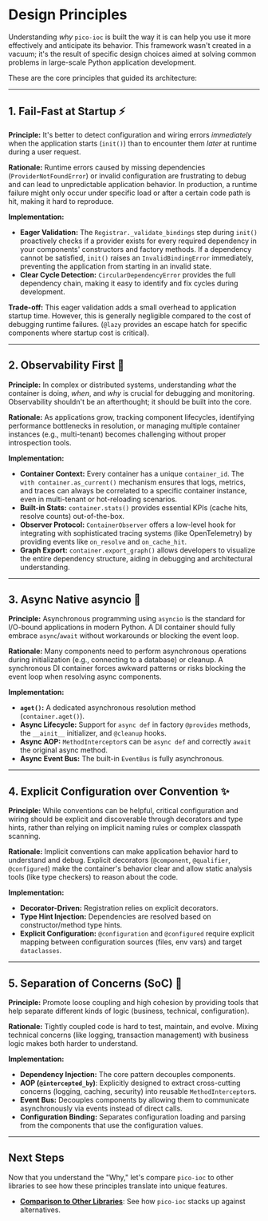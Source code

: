 # Design Principles

Understanding *why* `pico-ioc` is built the way it is can help you use it more effectively and anticipate its behavior. This framework wasn't created in a vacuum; it's the result of specific design choices aimed at solving common problems in large-scale Python application development.

These are the core principles that guided its architecture:

---

## 1. Fail-Fast at Startup ⚡

**Principle:** It's better to detect configuration and wiring errors *immediately* when the application starts (`init()`) than to encounter them *later* at runtime during a user request.

**Rationale:** Runtime errors caused by missing dependencies (`ProviderNotFoundError`) or invalid configuration are frustrating to debug and can lead to unpredictable application behavior. In production, a runtime failure might only occur under specific load or after a certain code path is hit, making it hard to reproduce.

**Implementation:**
* **Eager Validation:** The `Registrar._validate_bindings` step during `init()` proactively checks if a provider exists for every required dependency in your components' constructors and factory methods. If a dependency cannot be satisfied, `init()` raises an `InvalidBindingError` immediately, preventing the application from starting in an invalid state.
* **Clear Cycle Detection:** `CircularDependencyError` provides the full dependency chain, making it easy to identify and fix cycles during development.

**Trade-off:** This eager validation adds a small overhead to application startup time. However, this is generally negligible compared to the cost of debugging runtime failures. (`@lazy` provides an escape hatch for specific components where startup cost is critical).

---

## 2. Observability First 🔭

**Principle:** In complex or distributed systems, understanding *what* the container is doing, *when*, and *why* is crucial for debugging and monitoring. Observability shouldn't be an afterthought; it should be built into the core.

**Rationale:** As applications grow, tracking component lifecycles, identifying performance bottlenecks in resolution, or managing multiple container instances (e.g., multi-tenant) becomes challenging without proper introspection tools.

**Implementation:**
* **Container Context:** Every container has a unique `container_id`. The `with container.as_current()` mechanism ensures that logs, metrics, and traces can always be correlated to a specific container instance, even in multi-tenant or hot-reloading scenarios.
* **Built-in Stats:** `container.stats()` provides essential KPIs (cache hits, resolve counts) out-of-the-box.
* **Observer Protocol:** `ContainerObserver` offers a low-level hook for integrating with sophisticated tracing systems (like OpenTelemetry) by providing events like `on_resolve` and `on_cache_hit`.
* **Graph Export:** `container.export_graph()` allows developers to visualize the entire dependency structure, aiding in debugging and architectural understanding.

---

## 3. Async Native  asyncio 🔄

**Principle:** Asynchronous programming using `asyncio` is the standard for I/O-bound applications in modern Python. A DI container should fully embrace `async`/`await` without workarounds or blocking the event loop.

**Rationale:** Many components need to perform asynchronous operations during initialization (e.g., connecting to a database) or cleanup. A synchronous DI container forces awkward patterns or risks blocking the event loop when resolving async components.

**Implementation:**
* **`aget()`:** A dedicated asynchronous resolution method (`container.aget()`).
* **Async Lifecycle:** Support for `async def` in factory `@provides` methods, the `__ainit__` initializer, and `@cleanup` hooks.
* **Async AOP:** `MethodInterceptor`s can be `async def` and correctly `await` the original async method.
* **Async Event Bus:** The built-in `EventBus` is fully asynchronous.

---

## 4. Explicit Configuration over Convention ✨

**Principle:** While conventions can be helpful, critical configuration and wiring should be explicit and discoverable through decorators and type hints, rather than relying on implicit naming rules or complex classpath scanning.

**Rationale:** Implicit conventions can make application behavior hard to understand and debug. Explicit decorators (`@component`, `@qualifier`, `@configured`) make the container's behavior clear and allow static analysis tools (like type checkers) to reason about the code.

**Implementation:**
* **Decorator-Driven:** Registration relies on explicit decorators.
* **Type Hint Injection:** Dependencies are resolved based on constructor/method type hints.
* **Explicit Configuration:** `@configuration` and `@configured` require explicit mapping between configuration sources (files, env vars) and target `dataclasses`.

---

## 5. Separation of Concerns (SoC) 🧩

**Principle:** Promote loose coupling and high cohesion by providing tools that help separate different kinds of logic (business, technical, configuration).

**Rationale:** Tightly coupled code is hard to test, maintain, and evolve. Mixing technical concerns (like logging, transaction management) with business logic makes both harder to understand.

**Implementation:**
* **Dependency Injection:** The core pattern decouples components.
* **AOP (`@intercepted_by`)**: Explicitly designed to extract cross-cutting concerns (logging, caching, security) into reusable `MethodInterceptor`s.
* **Event Bus:** Decouples components by allowing them to communicate asynchronously via events instead of direct calls.
* **Configuration Binding:** Separates configuration loading and parsing from the components that use the configuration values.

---

## Next Steps

Now that you understand the "Why," let's compare `pico-ioc` to other libraries to see how these principles translate into unique features.

* **[Comparison to Other Libraries](./comparison.md)**: See how `pico-ioc` stacks up against alternatives.

